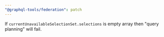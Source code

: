 ```yaml
---
"@graphql-tools/federation": patch
---
```


If `currentUnavailableSelectionSet.selections` is empty array then "query planning" will fail.
